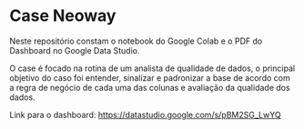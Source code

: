 # Case Neoway

Neste repositório constam o notebook do Google Colab e o PDF do Dashboard no Google Data Studio.

O case é focado na rotina de um analista de qualidade de dados, o principal objetivo do caso foi entender, sinalizar e padronizar a base de acordo com a regra de negócio de cada uma das colunas e avaliação da qualidade dos dados.

Link para o dashboard: https://datastudio.google.com/s/pBM2SG_LwYQ
